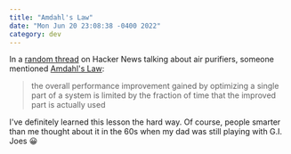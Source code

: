 ```yaml
---
title: "Amdahl's Law"
date: "Mon Jun 20 23:08:38 -0400 2022"
category: dev
---
```


In a [random thread][1] on Hacker News talking about air purifiers, someone
mentioned [Amdahl's Law][2]:

> the overall performance improvement gained by optimizing a single part of a
> system is limited by the fraction of time that the improved part is actually
> used

I've definitely learned this lesson the hard way. Of course, people smarter
than me thought about it in the 60s when my dad was still playing with G.I.
Joes 😀

[1]: https://news.ycombinator.com/item?id=31813049
[2]: https://en.wikipedia.org/wiki/Amdahl%27s_law
